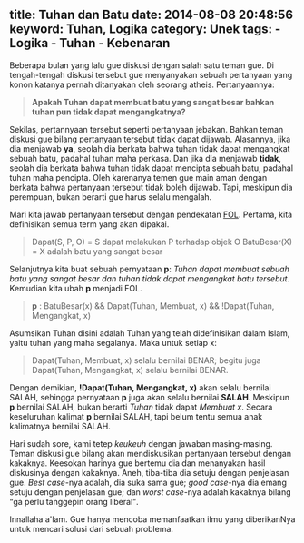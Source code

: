 title: Tuhan dan Batu
date: 2014-08-08 20:48:56
keyword: Tuhan, Logika
category: Unek
tags:
    - Logika
    - Tuhan
    - Kebenaran
---
Beberapa bulan yang lalu gue diskusi dengan salah satu teman gue. Di tengah-tengah diskusi tersebut gue menyanyakan sebuah pertanyaan yang konon katanya pernah ditanyakan oleh seorang atheis.<!--more--> Pertanyaannya: 

  > **Apakah Tuhan dapat membuat batu yang sangat besar bahkan tuhan pun tidak dapat mengangkatnya?**

Sekilas, pertannyaan tersebut seperti pertanyaan jebakan. Bahkan teman diskusi gue bilang pertanyaan tersebut tidak dapat dijawab. Alasannya, jika dia menjawab **ya**, seolah dia berkata bahwa tuhan tidak dapat mengangkat sebuah batu, padahal tuhan maha perkasa. Dan jika dia menjawab **tidak**, seolah dia berkata bahwa tuhan tidak dapat mencipta sebuah batu, padahal tuhan maha pencipta. Oleh karenanya temen gue main aman dengan berkata bahwa pertanyaan tersebut tidak boleh dijawab. Tapi, meskipun dia perempuan, bukan berarti gue harus selalu mengalah.

Mari kita jawab pertanyaan tersebut dengan pendekatan [FOL](http://en.wikipedia.org/wiki/First-order_logic). Pertama, kita definisikan semua term yang akan dipakai.

  > Dapat(S, P, O) = S dapat melakukan P terhadap objek O
  > BatuBesar(X) = X adalah batu yang sangat besar
    
Selanjutnya kita buat sebuah pernyataan **p**: *Tuhan dapat membuat sebuah batu yang sangat besar dan tuhan tidak dapat mengangkat batu tersebut*. Kemudian kita ubah **p** menjadi FOL.
  > **p** : BatuBesar(x) && Dapat(Tuhan, Membuat, x) && !Dapat(Tuhan, Mengangkat, x)
  
Asumsikan Tuhan disini adalah Tuhan yang telah didefinisikan dalam Islam, yaitu tuhan yang maha segalanya.
Maka untuk setiap x: 
  > Dapat(Tuhan, Membuat, x) selalu bernilai BENAR; begitu juga
  > Dapat(Tuhan, Mengangkat, x) selalu bernilai BENAR.
  
Dengan demikian, **!Dapat(Tuhan, Mengangkat, x)** akan selalu bernilai SALAH, sehingga pernyataan **p** juga akan selalu bernilai **SALAH**. Meskipun **p** bernilai SALAH, bukan berarti *Tuhan* tidak dapat *Membuat x*. Secara keseluruhan kalimat **p** bernilai SALAH, tapi belum tentu semua anak kalimatnya bernilai SALAH.

Hari sudah sore, kami tetep *keukeuh* dengan jawaban masing-masing. Teman diskusi gue bilang akan mendiskusikan pertanyaan tersebut dengan kakaknya. Keesokan harinya gue bertemu dia dan menanyakan hasil diskusinya dengan kakaknya. Aneh, tiba-tiba dia setuju dengan penjelasan gue. *Best case*-nya adalah, dia suka sama gue; *good case*-nya dia emang setuju dengan penjelasan gue; dan *worst case*-nya adalah kakaknya bilang <q>ga perlu tanggepin orang liberal</q>.

Innallaha a'lam. Gue hanya mencoba memanfaatkan ilmu yang diberikanNya untuk mencari solusi dari sebuah problema.